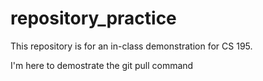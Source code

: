# repository_practice
This repository is for an in-class demonstration for CS 195. 

I'm here to demostrate the git pull command

